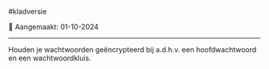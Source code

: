 #kladversie 

📅 Aangemaakt: 01-10-2024

---
Houden je wachtwoorden geëncrypteerd bij a.d.h.v. een hoofdwachtwoord en een wachtwoordkluis.